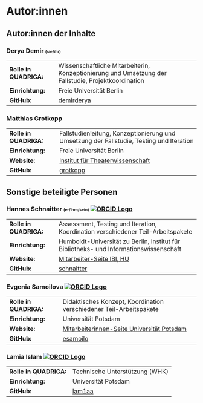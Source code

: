 # Autor:innen

## Autor:innen der Inhalte

### Derya Demir <span style="font-size:8pt">(sie/ihr)
<table style="margin-left: 0">
<tr>
<td><b>Rolle in QUADRIGA:</b></td>
<td>Wissenschaftliche Mitarbeiterin, Konzeptionierung und Umsetzung der Fallstudie, Projektkoordination</td>
</tr>
<tr>
<td><b>Einrichtung:</b></td>
<td>Freie Universität Berlin</td>
</tr>
<tr>
<td><b>GitHub:</b></td>
<td><a href="https://github.com/demirderya" class="external-link" target="_blank">demirderya</a></td>
</tr>
</table>

### Matthias Grotkopp 
<table style="margin-left: 0">
<tr>
<td><b>Rolle in QUADRIGA:</b></td>
<td>Fallstudienleitung, Konzeptionierung und Umsetzung der Fallstudie, Testing und Iteration</td>
</tr>
<tr>
<td><b>Einrichtung:</b></td>
<td>Freie Universität Berlin</td>
</tr>
<tr>
<td><b>Website:</b></td>
<td><a href="https://www.geisteswissenschaften.fu-berlin.de/we07/film/mitarbeiter-innen/juniorprof/grotkopp/index.html" class="external-link" target="_blank">Institut für Theaterwissenschaft</a></td>
</tr>
<tr>
<td><b>GitHub:</b></td>
<td><a href="https://github.com/grotkopp" class="external-link" target="_blank">grotkopp</a></td>
</tr>
</table>

## Sonstige beteiligte Personen

<h3>Hannes Schnaitter <span style="font-size:8pt">(er/ihm/sein)</span> <a href="https://orcid.org/0000-0002-1602-6032" target="_blank"><img src="https://info.orcid.org/wp-content/uploads/2019/11/orcid_16x16.png" alt="ORCID Logo"></a></h3>
<table style="margin-left: 0">
<tr>
<td><b>Rolle in QUADRIGA:</b></td>
<td>Assessment, Testing und Iteration, Koordination verschiedener Teil-Arbeitspakete</td>
</tr>
<tr>
<td><b>Einrichtung:</b></td>
<td>Humboldt-Universität zu Berlin, Institut für Bibliotheks- und Informationswissenschaft</td>
</tr>
<tr>
<td><b>Website:</b></td>
<td><a href="https://www.ibi.hu-berlin.de/de/institut/personen/schnaitter" class="external-link" target="_blank">Mitarbeiter-Seite IBI, HU</a></td>
</tr>
<tr>
<td><b>GitHub:</b></td>
<td><a href="https://github.com/schnaitter" class="external-link" target="_blank">schnaitter</a></td>
</tr>
</table>

<h3> Evgenia Samoilova <a href="https://orcid.org/0000-0003-3858-901X" target="_blank"><img src="https://info.orcid.org/wp-content/uploads/2019/11/orcid_16x16.png" alt="ORCID Logo"></a></h3>
<table style="margin-left: 0">
<tr>
<td><b>Rolle in QUADRIGA:</b></td>
<td>Didaktisches Konzept, Koordination verschiedener Teil-Arbeitspakete</td>
</tr>
<tr>
<td><b>Einrichtung:</b></td>
<td>Universität Potsdam</td>
</tr>
<tr>
<td><b>Website:</b></td>
<td><a href="https://www.uni-potsdam.de/de/multimedia/team/wissenschaftliches-personal/evgenia-samoilova-phd" class="external-link" target="_blank">Mitarbeiterinnen-Seite Universität Potsdam</td>
</tr>
<tr>
<td><b>GitHub:</b></td>
<td><a href="https://github.com/esamoilo" class="external-link" target="_blank">esamoilo</a></td>
</tr>
</table>

<h3>Lamia Islam <a href="https://orcid.org/0009-0001-1879-9880" target="_blank"><img src="https://info.orcid.org/wp-content/uploads/2019/11/orcid_16x16.png" alt="ORCID Logo"></a></h3>
<table style="margin-left: 0">
<tr>
<td><b>Rolle in QUADRIGA:</b></td>
<td>Technische Unterstützung (WHK)</td>
</tr>
<tr>
<td><b>Einrichtung:</b></td>
<td>Universität Potsdam</td>
</tr>
<tr>
<td><b>GitHub:</b></td>
<td><a href="https://github.com/lam1aa" class="external-link" target="_blank">lam1aa</a></td>
</tr>
</table>